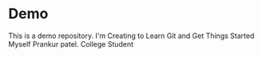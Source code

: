 # Demo
This is a demo repository. I'm Creating to Learn Git and Get Things Started
Myself Prankur patel. 
College Student 
